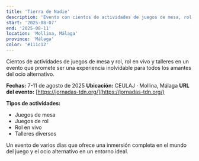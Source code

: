 ```yaml
---
title: 'Tierra de Nadie'
description: 'Evento con cientos de actividades de juegos de mesa, rol, rol en vivo y talleres en CEULAJ, Mollina.'
start: '2025-08-07'
end: '2025-08-11'
location: 'Mollina, Málaga'
province: 'Málaga'
color: '#111c12'
---
```


Cientos de actividades de juegos de mesa y rol, rol en vivo y talleres en un evento que promete ser una experiencia inolvidable para todos los amantes del ocio alternativo.

**Fechas:** 7-11 de agosto de 2025
**Ubicación:** CEULAJ · Mollina, Málaga
**URL del evento:** [https://jornadas-tdn.org/](https://jornadas-tdn.org/)

**Tipos de actividades:**
- Juegos de mesa
- Juegos de rol
- Rol en vivo
- Talleres diversos

Un evento de varios días que ofrece una inmersión completa en el mundo del juego y el ocio alternativo en un entorno ideal.
